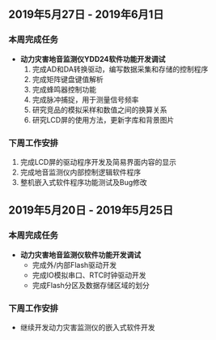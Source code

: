 ## 2019年5月27日 - 2019年6月1日

### 本周完成任务
- **动力灾害地音监测仪YDD24软件功能开发调试**
   1. 完成AD和DA转换驱动，编写数据采集和存储的控制程序
   2. 完成矩阵键盘键值解析
   3. 完成蜂鸣器控制功能
   4. 完成脉冲捕捉，用于测量信号频率
   5. 研究竞品的模拟采样和数值之间的换算关系
   6. 研究LCD屏的使用方法，更新字库和背景图片
### 下周工作安排
1. 完成LCD屏的驱动程序开发及简易界面内容的显示
2. 完成地音监测仪内部控制逻辑软件程序
3. 整机嵌入式软件程序功能测试及Bug修改


## 2019年5月20日 - 2019年5月25日

### 本周完成任务
- **动力灾害地音监测仪软件功能开发调试**
   - 完成外/内部Flash驱动开发
   - 完成IO模拟串口、RTC时钟驱动开发
   - 完成Flash分区及数据存储区域的划分
### 下周工作安排
- 继续开发动力灾害监测仪的嵌入式软件开发